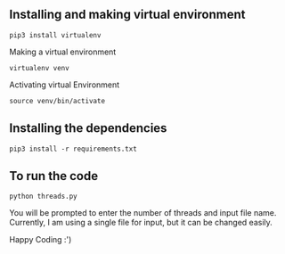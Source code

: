 ## Installing and making virtual environment ##
`pip3 install virtualenv`

Making a virtual environment

`virtualenv venv `

Activating virtual Environment

`source venv/bin/activate`
## Installing the dependencies ##
`pip3 install -r requirements.txt`
## To run the code ##
`python threads.py`

You will be prompted to enter the number of threads and input file name. Currently, I am using a single file for input, but it can be changed easily.

Happy Coding :')

